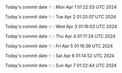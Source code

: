 Today's commit date ✨ : Mon Apr 1 01:22:53 UTC 2024 

Today's commit date ✨ : Tue Apr 2 01:20:07 UTC 2024 

Today's commit date ✨ : Wed Apr 3 01:16:03 UTC 2024 

Today's commit date ✨ : Thu Apr 4 01:17:24 UTC 2024 

Today's commit date ✨ : Fri Apr 5 01:16:36 UTC 2024 

Today's commit date ✨ : Sat Apr 6 01:14:52 UTC 2024 

Today's commit date ✨ : Sun Apr 7 01:22:44 UTC 2024 

